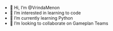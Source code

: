 - 👋 Hi, I’m @VrindaMenon
- 👀 I’m interested in learning to code
- 🌱 I’m currently learning Python
- 💞️ I’m looking to collaborate on Gameplan Teams

<!---
VrindaMenon/VrindaMenon is a ✨ special ✨ repository because its `README.md` (this file) appears on your GitHub profile.
You can click the Preview link to take a look at your changes.
--->

